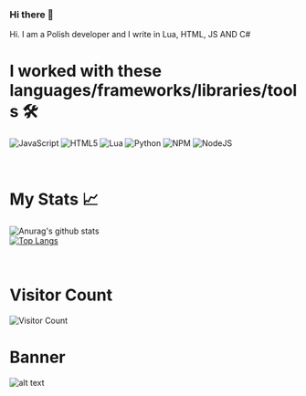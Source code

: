 ### Hi there 👋

Hi. I am a Polish developer and I write in Lua, HTML, JS AND C#

# I worked with these languages/frameworks/libraries/tools 🛠️
![JavaScript](https://img.shields.io/badge/javascript-%23323330.svg?style=for-the-badge&logo=javascript&logoColor=%23F7DF1E) ![HTML5](https://img.shields.io/badge/html5-%23E34F26.svg?style=for-the-badge&logo=html5&logoColor=white) ![Lua](https://img.shields.io/badge/lua-%232C2D72.svg?style=for-the-badge&logo=lua&logoColor=white) ![Python](https://img.shields.io/badge/python-3670A0?style=for-the-badge&logo=python&logoColor=ffdd54) ![NPM](https://img.shields.io/badge/NPM-%23000000.svg?style=for-the-badge&logo=npm&logoColor=white) ![NodeJS](https://img.shields.io/badge/node.js-6DA55F?style=for-the-badge&logo=node.js&logoColor=white)

<br />

# My Stats 📈
![Anurag's github stats](https://github-readme-stats.vercel.app/api?username=JohnyDevelopment&count_private=true&show_icons=true?theme=buefy)
<br />
[![Top Langs](https://github-readme-stats.vercel.app/api/top-langs/?username=JohnyDevelopment&layout=compact)](https://github.com/anuraghazra/github-readme-stats)


<br />

# Visitor Count
![Visitor Count](https://profile-counter.glitch.me/img0/count.svg)
<br />
# Banner
![alt text](https://i.imgur.com/8dfHN5j.png)
